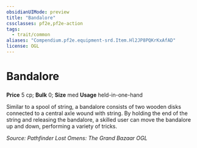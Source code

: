 ```yaml
---
obsidianUIMode: preview
title: "Bandalore"
cssclasses: pf2e,pf2e-action
tags:
  - trait/common
aliases: "Compendium.pf2e.equipment-srd.Item.Hl2JP8PQKrKxAfAD"
license: OGL
---
```

# Bandalore

### 


**Price** 5 cp; 
**Bulk** 0; **Size** med
**Usage** held-in-one-hand

Similar to a spool of string, a bandalore consists of two wooden disks connected to a central axle wound with string. By holding the end of the string and releasing the bandalore, a skilled user can move the bandalore up and down, performing a variety of tricks.

*Source: Pathfinder Lost Omens: The Grand Bazaar*
*OGL*